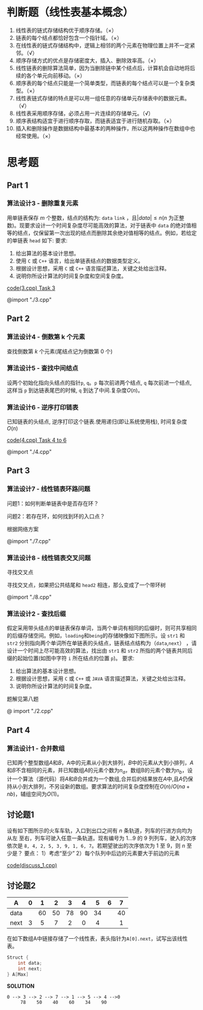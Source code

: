 # 判断题（线性表基本概念）

1. 线性表的链式存储结构优于顺序存储。（×）
2. 链表的每个结点都恰好包含一个指针域。（×）
3. 在线性表的链式存储结构中，逻辑上相邻的两个元素在物理位置上并不一定紧邻。（√）
4. 顺序存储方式的优点是存储密度大，插入、删除效率高。（×）
5. 线性链表的删除算法简单，因为当删除链中某个结点后，计算机会自动地将后续的各个单元向前移动。（×）
6. 顺序表的每个结点只能是一个简单类型，而链表的每个结点可以是一个复杂类型。（×）
7. 线性表链式存储的特点是可以用一组任意的存储单元存储表中的数据元素。（√）
8. 线性表采用顺序存储，必须占用一片连续的存储单元。（√）
9. 顺序表结构适宜于进行顺序存取，而链表适宜于进行随机存取。（×）
10. 插入和删除操作是数据结构中最基本的两种操作，所以这两种操作在数组中也经常使用。（×）

# 思考题

## Part 1

### 算法设计3 - 删除重复元素

用单链表保存 $m$ 个整数，结点的结构为: `data` `link` ，且$|data|≤n$($n$ 为正整数)。现要求设计一个时间复杂度尽可能高效的算法，对于链表中 `data` 的绝对值相等的结点，仅保留第一次出现的结点而删除其余绝对值相等的结点。例如，若给定的单链表 `head` 如下:
要求:
1. 给出算法的基本设计思想。
2. 使用 `C` 或 `C++` 语言，给出单链表结点的数据类型定义。
3. 根据设计思想，采用 `C` 或 `C++` 语言描述算法，关键之处给出注释。
4. 说明你所设计算法的时间复杂度和空间复杂度。

[code(3.cpp) Task 3](./3.cpp)

@import "./3.cpp"

## Part 2

### 算法设计4 - 倒数第 k 个元素

查找倒数第 $k$ 个元素(尾结点记为倒数第 $0$ 个)

### 算法设计5 - 查找中间结点

设两个初始化指向头结点的指针`p`, `q`。`p` 每次前进两个结点, `q` 每次前进一个结点, 这样当 `p` 到达链表尾巴的时候, `q` 到达了中间.复杂度$O(n)$。

### 算法设计6 - 逆序打印链表

已知链表的头结点, 逆序打印这个链表.使用递归(即让系统使用栈), 时间复杂度$O(n)$

[code(4.cpp) Task 4 to 6](./4.cpp)

@import "./4.cpp"

## Part 3

### 算法设计7 - 线性链表环路问题

问题1：如何判断单链表中是否存在环？ 

问题2：若存在环，如何找到环的入口点？

根据网络方案

@import "./7.cpp"

### 算法设计8 - 线性链表交叉问题

寻找交叉点

寻找交叉点，如果把公共结尾和 `head2` 相连，那么变成了一个带环树

@import "./8.cpp"

### 算法设计2 - 查找后缀

假定采用带头结点的单链表保存单词，当两个单词有相同的后缀时，则可共享相同的后缀存储空间。例如，`loading`和`being`的存储映像如下图所示。设 `str1` 和 `str2` 分别指向两个单词所在单链表的头结点，链表结点结构为（`data`,`next`） ，请设计一个时间上尽可能高效的算法，找出由 `str1` 和 `str2` 所指的两个链表共同后缀的起始位置(如图中字符 `i` 所在结点的位置 `p`)。
要求:
1. 给出算法的基本设计思想。
2. 根据设计思想，采用 `C` 或 `C++` 或 `JAVA` 语言描述算法，关键之处给出注释。
3. 说明你所设计算法的时间复杂度。

题解见第八题

@ import "./2.cpp"

## Part 4

### 算法设计1 - 合并数组

已知两个整型数组$A$和$B$，A中的元素从小到大排列，$B$中的元素从大到小排列，$A$和$B$不含相同的元素，并已知数组$A$的元素个数为$n_a$，数组B的元素个数为$n_b$，设计一个算法（源代码）将$A$和$B$合并成为一个数组,合并后的结果放在$A$中,且$A$仍保持从小到大排列，不另设新的数组。要求算法的时间复杂度控制在$O(n)/O(na+nb)$，辅组空间为$O(1)$。

## 讨论题1
设有如下图所示的火车车轨，入口到出口之间有 $n$ 条轨道，列车的行进方向均为从左
至右，列车可驶入任意一条轨道。现有编号为 $1...9$ 的 $9$ 列列车，驶入的次序依次是
`8, 4, 2, 5, 3, 9, 1, 6, 7`。若期望驶出的次序依次为 $1$ 至 $9$，则 $n$ 至少是？
要点：
1）考虑“至少”
2）每个队列中后边的元素要大于前边的元素

[code(discuss_1.cpp)](./discuss_1.cpp)

## 讨论题2

|   A   |   0   |   1   |   2   |   3   |   4   |   5   |   6   |   7   |
| :---: | :---: | :---: | :---: | :---: | :---: | :---: | :---: | :---: |
| data  |       |  60   |  50   |  78   |  90   |  34   |       |  40   |
| next  |   3   |   5   |   7   |   2   |   0   |   4   |       |   1   |

在如下数组A中链接存储了一个线性表，表头指针为`A[0].next`，试写出该线性表。

```cpp
Struct {
    int data;
    int next;
} A[Max]
```

**SOLUTION**

```
0 --> 3 --> 2 --> 7 --> 1 --> 5 --> 4 -->0
     78    50    40    60    34    90
```